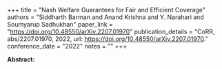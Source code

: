 +++
title = "Nash Welfare Guarantees for Fair and Efficient Coverage"
authors = "Siddharth Barman and Anand Krishna and Y. Narahari and Soumyarup Sadhukhan"
paper_link = "https://doi.org/10.48550/arXiv.2207.01970"
publication_details = "CoRR, abs/2207.01970, 2022, url: <a href='https://doi.org/10.48550/arXiv.2207.01970' target='_blank'>https://doi.org/10.48550/arXiv.2207.01970</a>."
conference_date = "2022"
notes = ""
+++

<b>Abstract:</b>
